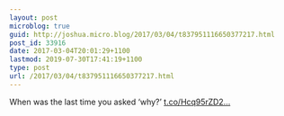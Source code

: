 ```yaml
---
layout: post
microblog: true
guid: http://joshua.micro.blog/2017/03/04/t837951116650377217.html
post_id: 33916
date: 2017-03-04T20:01:29+1100
lastmod: 2019-07-30T17:41:19+1100
type: post
url: /2017/03/04/t837951116650377217.html
---
```

When was the last time you asked ‘why?’ [t.co/Hcq95rZD2...](https://t.co/Hcq95rZD2R)
